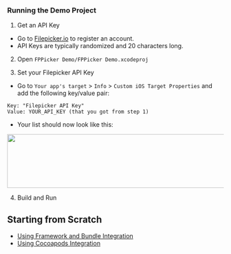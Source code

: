 ### Running the Demo Project

1. Get an API Key
  - Go to [Filepicker.io](www.filepicker.io) to register an account.
  - API Keys are typically randomized and 20 characters long.

2. Open `FPPicker Demo/FPPicker Demo.xcodeproj`

3. Set your Filepicker API Key
  - Go to `Your app's target` > `Info` > `Custom iOS Target Properties` and add the following key/value pair:

  ```
  Key: "Filepicker API Key"
  Value: YOUR_API_KEY (that you got from step 1)
  ```

  - Your list should now look like this:

  <img src="https://github.com/Filepicker/ios/raw/cleanup-for-ios6/Docs/150.png" width="590" height="125">

4. Build and Run

## Starting from Scratch

  - [Using Framework and Bundle Integration](https://github.com/Ink/ios-picker/wiki/3.1-Starting-from-Scratch:-Using-Framework-and-Bundle-Integration)
  - [Using Cocoapods Integration](https://github.com/Ink/ios-picker/wiki/3.2-Starting-from-Scratch:-Using-Cocoapods-Integration)
